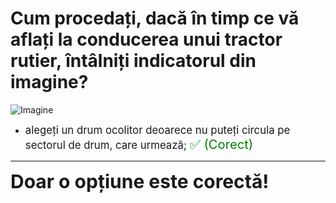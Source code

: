 # Cum procedați, dacă în timp ce vă aflați la conducerea unui tractor rutier, întâlniți indicatorul din imagine?

![Imagine](https://www.arr-atestate.ro/upload/img/questions/img/cum-procedati-daca-in-timp-ce-va-aflati-la-conducerea-unui-tractor-rutier-intalniti-indicatorul-din-imagine.jpg)

- <span style="font-size: larger;">alegeți un drum ocolitor deoarece nu puteți circula pe sectorul de drum, care urmează; <span style="color: green; font-size: larger;">✅ (Corect)</span></span>

---

<span style="font-size: 30px; font-weight: bold;">**Doar o opțiune este corectă!**</span>